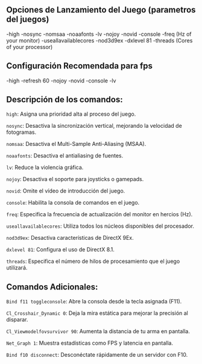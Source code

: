 ## Opciones de Lanzamiento del Juego (parametros del juegos)

-high -nosync -nomsaa -noaafonts -lv -nojoy -novid -console -freq (Hz of your monitor) -useallavailablecores -nod3d9ex -dxlevel 81 -threads (Cores of your processor)

## Configuración Recomendada para fps

-high -refresh 60 -nojoy -novid -console -lv

## Descripción de los comandos:

`high`: Asigna una prioridad alta al proceso del juego.

`nosync`: Desactiva la sincronización vertical, mejorando la velocidad de fotogramas.

`nomsaa`: Desactiva el Multi-Sample Anti-Aliasing (MSAA).

`noaafonts`: Desactiva el antialiasing de fuentes.

`lv`: Reduce la violencia gráfica.

`nojoy`: Desactiva el soporte para joysticks o gamepads.

`novid`: Omite el vídeo de introducción del juego.

`console`: Habilita la consola de comandos en el juego.

`freq`: Especifica la frecuencia de actualización del monitor en hercios (Hz).

`useallavailablecores`: Utiliza todos los núcleos disponibles del procesador.

`nod3d9ex`: Desactiva características de DirectX 9Ex.

`dxlevel 81`: Configura el uso de DirectX 8.1.

`threads`: Especifica el número de hilos de procesamiento que el juego utilizará.

## Comandos Adicionales:

`Bind f11 toggleconsole`: Abre la consola desde la tecla asignada (F11).

`Cl_Crosshair_Dynamic 0`: Deja la mira estática para mejorar la precisión al disparar.

`Cl_Viewmodelfovsurvivor 90`: Aumenta la distancia de tu arma en pantalla.

`Net_Graph 1`: Muestra estadísticas como FPS y latencia en pantalla.

`Bind f10 disconnect`: Desconéctate rápidamente de un servidor con F10.





